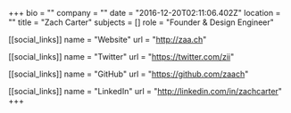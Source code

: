 +++
bio = ""
company = ""
date = "2016-12-20T02:11:06.402Z"
location = ""
title = "Zach Carter"
subjects = []
role = "Founder & Design Engineer"

[[social_links]]
  name = "Website"
  url = "http://zaa.ch"

[[social_links]]
  name = "Twitter"
  url = "https://twitter.com/zii"

[[social_links]]
  name = "GitHub"
  url = "https://github.com/zaach"

[[social_links]]
  name = "LinkedIn"
  url = "http://linkedin.com/in/zachcarter"
+++
